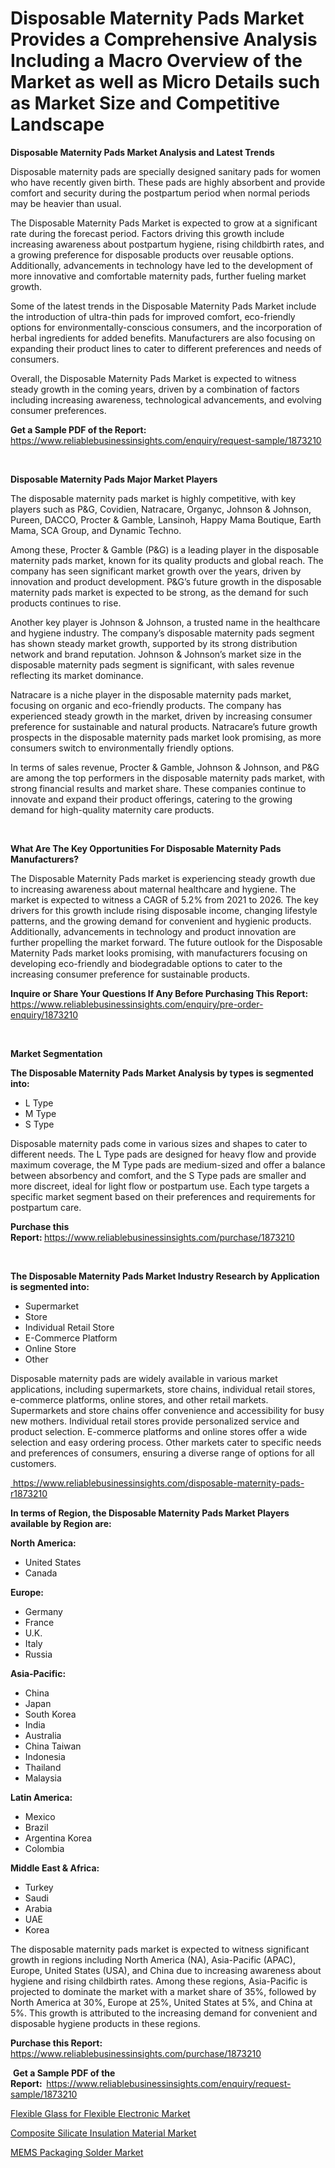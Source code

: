 <p><h1>Disposable Maternity Pads Market Provides a Comprehensive Analysis Including a Macro Overview of the Market as well as Micro Details such as Market Size and Competitive Landscape</h1></p><p><strong>Disposable Maternity Pads Market Analysis and Latest Trends</strong></p>
<p><p>Disposable maternity pads are specially designed sanitary pads for women who have recently given birth. These pads are highly absorbent and provide comfort and security during the postpartum period when normal periods may be heavier than usual.</p><p>The Disposable Maternity Pads Market is expected to grow at a significant rate during the forecast period. Factors driving this growth include increasing awareness about postpartum hygiene, rising childbirth rates, and a growing preference for disposable products over reusable options. Additionally, advancements in technology have led to the development of more innovative and comfortable maternity pads, further fueling market growth.</p><p>Some of the latest trends in the Disposable Maternity Pads Market include the introduction of ultra-thin pads for improved comfort, eco-friendly options for environmentally-conscious consumers, and the incorporation of herbal ingredients for added benefits. Manufacturers are also focusing on expanding their product lines to cater to different preferences and needs of consumers.</p><p>Overall, the Disposable Maternity Pads Market is expected to witness steady growth in the coming years, driven by a combination of factors including increasing awareness, technological advancements, and evolving consumer preferences.</p></p>
<p><strong>Get a Sample PDF of the Report:&nbsp;</strong> <a href="https://www.reliablebusinessinsights.com/enquiry/request-sample/1873210">https://www.reliablebusinessinsights.com/enquiry/request-sample/1873210</a></p>
<p>&nbsp;</p>
<p><strong>Disposable Maternity Pads Major Market Players</strong></p>
<p><p>The disposable maternity pads market is highly competitive, with key players such as P&G, Covidien, Natracare, Organyc, Johnson & Johnson, Pureen, DACCO, Procter & Gamble, Lansinoh, Happy Mama Boutique, Earth Mama, SCA Group, and Dynamic Techno. </p><p>Among these, Procter & Gamble (P&G) is a leading player in the disposable maternity pads market, known for its quality products and global reach. The company has seen significant market growth over the years, driven by innovation and product development. P&G’s future growth in the disposable maternity pads market is expected to be strong, as the demand for such products continues to rise.</p><p>Another key player is Johnson & Johnson, a trusted name in the healthcare and hygiene industry. The company’s disposable maternity pads segment has shown steady market growth, supported by its strong distribution network and brand reputation. Johnson & Johnson’s market size in the disposable maternity pads segment is significant, with sales revenue reflecting its market dominance.</p><p>Natracare is a niche player in the disposable maternity pads market, focusing on organic and eco-friendly products. The company has experienced steady growth in the market, driven by increasing consumer preference for sustainable and natural products. Natracare’s future growth prospects in the disposable maternity pads market look promising, as more consumers switch to environmentally friendly options.</p><p>In terms of sales revenue, Procter & Gamble, Johnson & Johnson, and P&G are among the top performers in the disposable maternity pads market, with strong financial results and market share. These companies continue to innovate and expand their product offerings, catering to the growing demand for high-quality maternity care products.</p></p>
<p>&nbsp;</p>
<p><strong>What Are The Key Opportunities For Disposable Maternity Pads Manufacturers?</strong></p>
<p><p>The Disposable Maternity Pads market is experiencing steady growth due to increasing awareness about maternal healthcare and hygiene. The market is expected to witness a CAGR of 5.2% from 2021 to 2026. The key drivers for this growth include rising disposable income, changing lifestyle patterns, and the growing demand for convenient and hygienic products. Additionally, advancements in technology and product innovation are further propelling the market forward. The future outlook for the Disposable Maternity Pads market looks promising, with manufacturers focusing on developing eco-friendly and biodegradable options to cater to the increasing consumer preference for sustainable products.</p></p>
<p><strong>Inquire or Share Your Questions If Any Before Purchasing This Report:</strong> <a href="https://www.reliablebusinessinsights.com/enquiry/pre-order-enquiry/1873210">https://www.reliablebusinessinsights.com/enquiry/pre-order-enquiry/1873210</a></p>
<p>&nbsp;</p>
<p><strong>Market Segmentation</strong></p>
<p><strong>The Disposable Maternity Pads Market Analysis by types is segmented into:</strong></p>
<p><ul><li>L Type</li><li>M Type</li><li>S Type</li></ul></p>
<p><p>Disposable maternity pads come in various sizes and shapes to cater to different needs. The L Type pads are designed for heavy flow and provide maximum coverage, the M Type pads are medium-sized and offer a balance between absorbency and comfort, and the S Type pads are smaller and more discreet, ideal for light flow or postpartum use. Each type targets a specific market segment based on their preferences and requirements for postpartum care.</p></p>
<p><strong>Purchase this Report:&nbsp;</strong><a href="https://www.reliablebusinessinsights.com/purchase/1873210">https://www.reliablebusinessinsights.com/purchase/1873210</a></p>
<p>&nbsp;</p>
<p><strong>The Disposable Maternity Pads Market Industry Research by Application is segmented into:</strong></p>
<p><ul><li>Supermarket</li><li>Store</li><li>Individual Retail Store</li><li>E-Commerce Platform</li><li>Online Store</li><li>Other</li></ul></p>
<p><p>Disposable maternity pads are widely available in various market applications, including supermarkets, store chains, individual retail stores, e-commerce platforms, online stores, and other retail markets. Supermarkets and store chains offer convenience and accessibility for busy new mothers. Individual retail stores provide personalized service and product selection. E-commerce platforms and online stores offer a wide selection and easy ordering process. Other markets cater to specific needs and preferences of consumers, ensuring a diverse range of options for all customers.</p></p>
<p><a href="https://www.reliablebusinessinsights.com/disposable-maternity-pads-r1873210">&nbsp;https://www.reliablebusinessinsights.com/disposable-maternity-pads-r1873210</a></p>
<p><strong>In terms of Region, the Disposable Maternity Pads Market Players available by Region are:</strong></p>
<p>
    <p> <strong> North America: </strong>
        <ul>
            <li>United States</li>
            <li>Canada</li>
        </ul>
        </p> 
    <p> <strong> Europe: </strong>
        <ul>
            <li>Germany</li>
            <li>France</li>
            <li>U.K.</li>
            <li>Italy</li>
            <li>Russia</li>
        </ul>
        </p> 
    <p> <strong> Asia-Pacific: </strong>
        <ul>
            <li>China</li>
            <li>Japan</li>
            <li>South Korea</li>
            <li>India</li>
            <li>Australia</li>
            <li>China Taiwan</li>
            <li>Indonesia</li>
            <li>Thailand</li>
            <li>Malaysia</li>
        </ul>
        </p> 
    <p> <strong> Latin America: </strong>
        <ul>
            <li>Mexico</li>
            <li>Brazil</li>
            <li>Argentina Korea</li>
            <li>Colombia</li>
        </ul>
        </p> 
    <p> <strong> Middle East & Africa: </strong>
        <ul>
            <li>Turkey</li>
            <li>Saudi</li>
            <li>Arabia</li>
            <li>UAE</li>
            <li>Korea</li>
        </ul>
    </p>
    </p>
<p><p>The disposable maternity pads market is expected to witness significant growth in regions including North America (NA), Asia-Pacific (APAC), Europe, United States (USA), and China due to increasing awareness about hygiene and rising childbirth rates. Among these regions, Asia-Pacific is projected to dominate the market with a market share of 35%, followed by North America at 30%, Europe at 25%, United States at 5%, and China at 5%. This growth is attributed to the increasing demand for convenient and disposable hygiene products in these regions.</p></p>
<p><strong>Purchase this Report: </strong><a href="https://www.reliablebusinessinsights.com/purchase/1873210">https://www.reliablebusinessinsights.com/purchase/1873210</a></p>
<p>&nbsp;<strong>Get a Sample PDF of the Report:&nbsp;&nbsp;</strong><a href="https://www.reliablebusinessinsights.com/enquiry/request-sample/1873210">https://www.reliablebusinessinsights.com/enquiry/request-sample/1873210</a></p>
<p><strong></strong></p>
<p><p><a href="https://github.com/refatkhan11277/Market-Research-Report-List-1/blob/main/flexible-glass-for-flexible-electronic-market.md">Flexible Glass for Flexible Electronic Market</a></p><p><a href="https://github.com/ikahanika44/Market-Research-Report-List-1/blob/main/composite-silicate-insulation-material-market.md">Composite Silicate Insulation Material Market</a></p><p><a href="https://github.com/RickHolmes3/Market-Research-Report-List-5/blob/main/mems-packaging-solder-market.md">MEMS Packaging Solder Market</a></p></p>